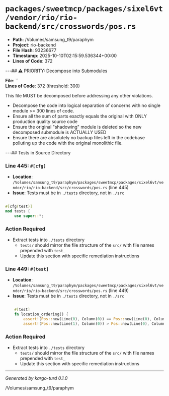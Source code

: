 # `packages/sweetmcp/packages/sixel6vt/vendor/rio/rio-backend/src/crosswords/pos.rs`

- **Path**: /Volumes/samsung_t9/paraphym
- **Project**: rio-backend
- **File Hash**: 93236677  
- **Timestamp**: 2025-10-10T02:15:59.536344+00:00  
- **Lines of Code**: 372

---## ⚠️ PRIORITY: Decompose into Submodules

**File**: ``  
**Lines of Code**: 372 (threshold: 300)

This file MUST be decomposed before addressing any other violations.

- Decompose the code into logical separation of concerns with no single module >= 300 lines of code. 
- Ensure all the sum of parts exactly equals the original with ONLY production quality source code
- Ensure the original "shadowing" module is deleted so the new decomposed submodule is ACTUALLY USED
- Ensure there are absolutely no backup files left in the codebase polluting up the code with the original monolithic file.

---## Tests in Source Directory


### Line 445: `#[cfg]`

- **Location**: `/Volumes/samsung_t9/paraphym/packages/sweetmcp/packages/sixel6vt/vendor/rio/rio-backend/src/crosswords/pos.rs` (line 445)
- **Issue**: Tests must be in `./tests` directory, not in `./src`

```rust

#[cfg(test)]
mod tests {
    use super::*;

```

### Action Required

- Extract tests into `./tests` directory
  - `tests/` should mirror the file structure of the `src/` with file names prepended with `test_`
  - Update this section with specific remediation instructions
  


### Line 449: `#[test]`

- **Location**: `/Volumes/samsung_t9/paraphym/packages/sweetmcp/packages/sixel6vt/vendor/rio/rio-backend/src/crosswords/pos.rs` (line 449)
- **Issue**: Tests must be in `./tests` directory, not in `./src`

```rust

    #[test]
    fn location_ordering() {
        assert!(Pos::new(Line(0), Column(0)) == Pos::new(Line(0), Column(0)));
        assert!(Pos::new(Line(1), Column(0)) > Pos::new(Line(0), Column(0)));
```

### Action Required

- Extract tests into `./tests` directory
  - `tests/` should mirror the file structure of the `src/` with file names prepended with `test_`
  - Update this section with specific remediation instructions
  

---

*Generated by kargo-turd 0.1.0*

/Volumes/samsung_t9/paraphym